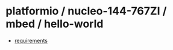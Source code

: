 # platformio / nucleo-144-767ZI / mbed / hello-world

- [requirements](https://github.com/devel0/iot-examples#development-1)